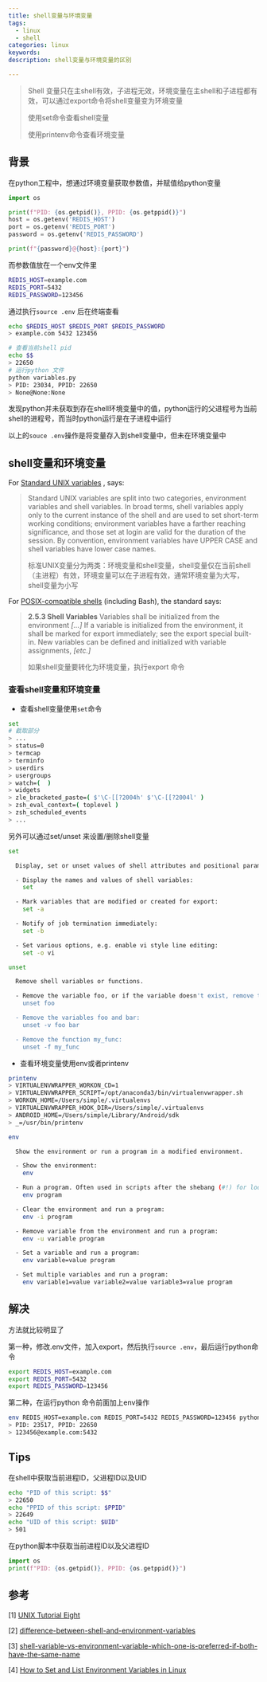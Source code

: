 ```yaml
---
title: shell变量与环境变量
tags:
  - linux
  - shell
categories: linux
keywords:
description: shell变量与环境变量的区别

---
```


> Shell 变量只在主shell有效，子进程无效，环境变量在主shell和子进程都有效，可以通过export命令将shell变量变为环境变量
>
> 使用set命令查看shell变量
>
> 使用printenv命令查看环境变量

## 背景

在python工程中，想通过环境变量获取参数值，并赋值给python变量

```python
import os

print(f"PID: {os.getpid()}, PPID: {os.getppid()}")
host = os.getenv('REDIS_HOST')
port = os.getenv('REDIS_PORT')
password = os.getenv('REDIS_PASSWORD')

print(f"{password}@{host}:{port}")
```

而参数值放在一个env文件里

```bash
REDIS_HOST=example.com
REDIS_PORT=5432
REDIS_PASSWORD=123456
```

通过执行`source .env` 后在终端查看

```bash
echo $REDIS_HOST $REDIS_PORT $REDIS_PASSWORD
> example.com 5432 123456
```

```bash
# 查看当前shell pid
echo $$
> 22650
# 运行python 文件
python variables.py
> PID: 23034, PPID: 22650
> None@None:None
```

发现python并未获取到存在shell环境变量中的值，python运行的父进程号为当前shell的进程号，而当时python运行是在子进程中运行

以上的`souce .env`操作是将变量存入到shell变量中，但未在环境变量中

## shell变量和环境变量

For [Standard UNIX variables](http://www.ee.surrey.ac.uk/Teaching/Unix/unix8.html) , says:

> Standard UNIX variables are split into two categories, environment variables and shell variables. In broad terms, shell variables apply only to the current instance of the shell and are used to set short-term working conditions; environment variables have a farther reaching significance, and those set at login are valid for the duration of the session. By convention, environment variables have UPPER CASE and shell variables have lower case names.
>
> 标准UNIX变量分为两类：环境变量和shell变量，shell变量仅在当前shell（主进程）有效，环境变量可以在子进程有效，通常环境变量为大写，shell变量为小写

For [POSIX-compatible shells](http://pubs.opengroup.org/onlinepubs/9699919799/utilities/V3_chap02.html#tag_18_05_03) (including Bash), the standard says:

> **2.5.3 Shell Variables**
> Variables shall be initialized from the environment *[...]* If a variable is initialized from the environment, it shall be marked for export immediately; see the export special built-in. New variables can be defined and initialized with variable assignments, *[etc.]*
>
> 如果shell变量要转化为环境变量，执行export 命令

### 查看shell变量和环境变量

+ 查看shell变量使用`set`命令

```bash
set
# 截取部分
> ...
> status=0
> termcap
> terminfo
> userdirs
> usergroups
> watch=(  )
> widgets
> zle_bracketed_paste=( $'\C-[[?2004h' $'\C-[[?2004l' )
> zsh_eval_context=( toplevel )
> zsh_scheduled_events
> ...
```

另外可以通过set/unset 来设置/删除shell变量

```bash
set

  Display, set or unset values of shell attributes and positional parameters.

  - Display the names and values of shell variables:
    set

  - Mark variables that are modified or created for export:
    set -a

  - Notify of job termination immediately:
    set -b

  - Set various options, e.g. enable vi style line editing:
    set -o vi
```



```bash
unset

  Remove shell variables or functions.

  - Remove the variable foo, or if the variable doesn't exist, remove the function foo:
    unset foo

  - Remove the variables foo and bar:
    unset -v foo bar

  - Remove the function my_func:
    unset -f my_func
```

+ 查看环境变量使用env或者printenv

```bash
printenv
> VIRTUALENVWRAPPER_WORKON_CD=1
> VIRTUALENVWRAPPER_SCRIPT=/opt/anaconda3/bin/virtualenvwrapper.sh
> WORKON_HOME=/Users/simple/.virtualenvs
> VIRTUALENVWRAPPER_HOOK_DIR=/Users/simple/.virtualenvs
> ANDROID_HOME=/Users/simple/Library/Android/sdk
> _=/usr/bin/printenv
```

```bash
env

  Show the environment or run a program in a modified environment.

  - Show the environment:
    env

  - Run a program. Often used in scripts after the shebang (#!) for looking up the path to the program:
    env program

  - Clear the environment and run a program:
    env -i program

  - Remove variable from the environment and run a program:
    env -u variable program

  - Set a variable and run a program:
    env variable=value program

  - Set multiple variables and run a program:
    env variable1=value variable2=value variable3=value program
```

## 解决

方法就比较明显了

第一种，修改.env文件，加入export，然后执行`source .env`，最后运行python命令

```sh
export REDIS_HOST=example.com
export REDIS_PORT=5432
export REDIS_PASSWORD=123456
```

第二种，在运行python 命令前面加上env操作

```bash
env REDIS_HOST=example.com REDIS_PORT=5432 REDIS_PASSWORD=123456 python variables.py
> PID: 23517, PPID: 22650
> 123456@example.com:5432
```

## Tips

在shell中获取当前进程ID，父进程ID以及UID

```bash
echo "PID of this script: $$"
> 22650
echo "PPID of this script: $PPID"
> 22649
echo "UID of this script: $UID"
> 501
```

在python脚本中获取当前进程ID以及父进程ID

```python
import os
print(f"PID: {os.getpid()}, PPID: {os.getppid()}")
```



## 参考

[1] [UNIX Tutorial Eight](http://www.ee.surrey.ac.uk/Teaching/Unix/unix8.html)

[2] [difference-between-shell-and-environment-variables](https://stackoverflow.com/questions/3341372/difference-between-shell-and-environment-variables)

[3] [shell-variable-vs-environment-variable-which-one-is-preferred-if-both-have-the-same-name](https://unix.stackexchange.com/questions/364655/shell-variable-vs-environment-variable-which-one-is-preferred-if-both-have-the)

[4] [How to Set and List Environment Variables in Linux](https://linuxize.com/post/how-to-set-and-list-environment-variables-in-linux/)



